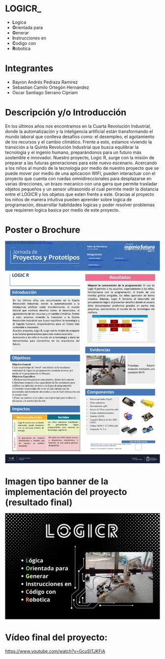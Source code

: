 # **LOGICR**_
* **L**ogica
* **O**rientada para 
* **G**enerar
* **I**nstrucciones en 
* **C**odigo con
* **R**obotica

# Integrantes
* Bayron Andrés Pedraza Ramirez
* Sebastian Camilo Ortegón Hernandez
* Oscar Santiago Serrano Cipriam

# Descripción y/o Introducción
En  los  últimos  años  nos  encontramos  en  la  Cuarta Revolución  Industrial,  donde  la  automatización  y  la inteligencia  artificial  están  transformando  el  mundo laboral  que  conlleva  desafíos  como:  el  desempleo,  el agotamiento de los recursos y el cambio climático. Frente a  esto,  estamos  viviendo  la  transición  a  la  Quinta Revolución Industrial que busca equilibrar la tecnología y el ingenio humano, preparándonos para un futuro más sostenible e innovador.
Nuestro proyecto, Logic R, surge con la misión de preparar a las futuras generaciones para este nuevo escenario.
Acercando a los niños al mundo de la tecnología por medio de nuestro proyecto que se puede mover por medio de una aplicacion WIFI, pueden interactuar con el proyecto que cuenta con ruedas omnidireccionales para desplazarse en varias direcciones, un brazo mecanico con una garra que permite trasladar objetos pequeños y un sensor ultrasonido el cual permite medir la distancia entre el LOGICR y los objetos que esten frente a este.
Gracias al proyecto los niños de manera intuitiva pueden aprender sobre logica de programación, desarrollar habilidades logicas y poder resolver problemas que requieren logica basica por medio de este proyecto.


# Poster o Brochure
![](https://github.com/SebastianCamiloOrtegon/LogicR/blob/main/Imagenes/POSTER_page-0001.jpg)


# Imagen tipo banner de la implementación del proyecto (resultado final)

![](https://github.com/SebastianCamiloOrtegon/LogicR/blob/main/Imagenes/Infografia.png)

# Vídeo final del proyecto:
https://www.youtube.com/watch?v=GcuSlTJKFjA
